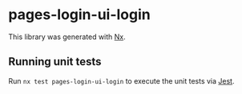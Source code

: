 # pages-login-ui-login

This library was generated with [Nx](https://nx.dev).

## Running unit tests

Run `nx test pages-login-ui-login` to execute the unit tests via [Jest](https://jestjs.io).
